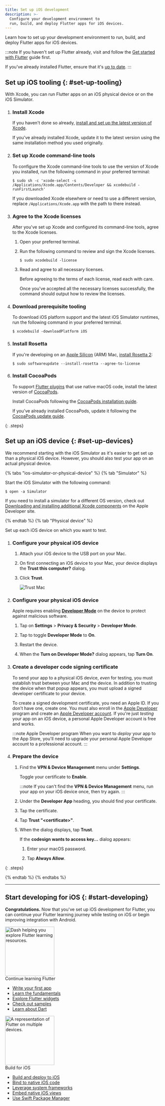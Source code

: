 ```yaml
---
title: Set up iOS development
description: >-
  Configure your development environment to
  run, build, and deploy Flutter apps for iOS devices.
---
```


Learn how to set up your development environment
to run, build, and deploy Flutter apps for iOS devices.

:::note
If you haven't set up Flutter already,
visit and follow the [Get started with Flutter][] guide first.

If you've already installed Flutter,
ensure that it's [up to date][].
:::

[Get started with Flutter]: /get-started/install
[up to date]: /install/upgrade

## Set up iOS tooling {: #set-up-tooling}

With Xcode, you can run Flutter apps on
an iOS physical device or on the iOS Simulator.

 1. <h3>Install Xcode</h3>

    If you haven't done so already,
    [install and set up the latest version of Xcode][xcode].

    If you've already installed Xcode,
    update it to the latest version using the
    same installation method you used originally.

 1. <h3>Set up Xcode command-line tools</h3>

    To configure the Xcode command-line tools to use
    the version of Xcode you installed,
    run the following command in your preferred terminal:

    ```console
    $ sudo sh -c 'xcode-select -s /Applications/Xcode.app/Contents/Developer && xcodebuild -runFirstLaunch'
    ```

    If you downloaded Xcode elsewhere or need to use a different version,
    replace `/Applications/Xcode.app` with the path to there instead.

 1. <h3>Agree to the Xcode licenses</h3>

    After you've set up Xcode and configured its command-line tools,
    agree to the Xcode licenses.

    1. Open your preferred terminal.

    1. Run the following command to review and sign the Xcode licenses.

       ```console
       $ sudo xcodebuild -license
       ```

    1. Read and agree to all necessary licenses.

       Before agreeing to the terms of each license,
       read each with care.

       Once you've accepted all the necessary licenses successfully,
       the command should output how to review the licenses.

 1. <h3>Download prerequisite tooling</h3>

    To download iOS platform support and
    the latest iOS Simulator runtimes,
    run the following command in your preferred terminal.

    ```console
    $ xcodebuild -downloadPlatform iOS
    ```

 1. <h3>Install Rosetta</h3>

    If you're developing on an [Apple Silicon][] (ARM) Mac,
    [install Rosetta 2][]:

    ```console
    $ sudo softwareupdate --install-rosetta --agree-to-license
    ```

 1. <h3>Install CocoaPods</h3>

    To support [Flutter plugins][] that use native macOS code,
    install the latest version of [CocoaPods][].

    Install CocoaPods following the
    [CocoaPods installation guide][].

    If you've already installed CocoaPods,
    update it following the [CocoaPods update guide][].

{: .steps}

[xcode]: https://developer.apple.com/xcode/
[Apple Silicon]: https://support.apple.com/en-us/116943
[install Rosetta 2]: https://support.apple.com/en-us/102527
[cocoapods]: https://guides.cocoapods.org/using/getting-started.html#installation
[Flutter plugins]: /packages-and-plugins/developing-packages#types
[CocoaPods installation guide]: https://guides.cocoapods.org/using/getting-started.html#installation
[CocoaPods update guide]: https://guides.cocoapods.org/using/getting-started.html#updating-cocoapods

## Set up an iOS device {: #set-up-devices}

We recommend starting with the iOS Simulator as
it's easier to get set up than a physical iOS device.
However, you should also test your app on an actual
physical device.

{% tabs "ios-simulator-or-physical-device" %}
{% tab "Simulator" %}

Start the iOS Simulator with the following command:

```console
$ open -a Simulator
```

If you need to install a simulator for a different OS version,
check out [Downloading and installing additional Xcode components][]
on the Apple Developer site.

[Downloading and installing additional Xcode components]: {{site.apple-dev}}/documentation/xcode/downloading-and-installing-additional-xcode-components

{% endtab %}
{% tab "Physical device" %}

Set up each iOS device on which you want to test.

 1. <h3>Configure your physical iOS device</h3>

    1. Attach your iOS device to the USB port on your Mac.

    1. On first connecting an iOS device to your Mac,
       your device displays the **Trust this computer?** dialog.

    1. Click **Trust**.

       ![Trust Mac](/assets/images/docs/setup/trust-computer.png)
 
 1. <h3>Configure your physical iOS device</h3>

    Apple requires enabling **[Developer Mode][]**
    on the device to protect against malicious software.

    1. Tap on **Settings** <span aria-label="and then">></span>
       **Privacy & Security** <span aria-label="and then">></span>
       **Developer Mode**.

    1. Tap to toggle **Developer Mode** to **On**.

    1. Restart the device.

    1. When the **Turn on Developer Mode?** dialog appears,
       tap **Turn On**.

 1. <h3>Create a developer code signing certificate</h3>

    To send your app to a physical iOS device,
    _even_ for testing, you must establish trust
    between your Mac and the device.
    In addition to trusting the device when that
    popup appears, you must upload a signed
    developer certificate to your device.

    To create a signed development certificate,
    you need an Apple ID.
    If you don't have one, create one.
    You must also enroll in the [Apple Developer][] program
    and create an [Apple Developer account][].
    If you're just _testing_ your app on an iOS device,
    a personal Apple Developer account is free and works.

    :::note Apple Developer program
    When you want to _deploy_ your app to the App Store,
    you'll need to upgrade your personal Apple Developer account to
    a professional account.
    :::

 1. <h3>Prepare the device</h3>

    1. Find the **VPN & Device Management** menu under **Settings**.

       Toggle your certificate to **Enable**.

       :::note
       If you can't find the **VPN & Device Management** menu,
       run your app on your iOS device once, then try again.
       :::

    1. Under the **Developer App** heading,
       you should find your certificate.

    1. Tap the certificate.

    1. Tap **Trust "&lt;certificate&gt;"**.

    1. When the dialog displays, tap **Trust**.

       If the **codesign wants to access key...** dialog appears:

       1. Enter your macOS password.

       1. Tap **Always Allow**.

{: .steps}

[Developer Mode]: {{site.apple-dev}}/documentation/xcode/enabling-developer-mode-on-a-device
[Apple Developer]: {{site.apple-dev}}/programs/
[Apple Developer account]: {{site.apple-dev}}/account

{% endtab %}
{% endtabs %}

---

## Start developing for iOS {: #start-developing}

**Congratulations.**
Now that you've set up iOS development for Flutter,
you can continue your Flutter learning journey while testing on iOS
or begin improving integration with Android.

<div class="card-grid link-cards">
  <div class="card filled-card list-card">
    <div class="card-leading">
      <img src="/assets/images/decorative/pointing-the-way.png" height="160" aria-hidden="true" alt="Dash helping you explore Flutter learning resources.">
    </div>
    <div class="card-header">
      <span class="card-title">Continue learning Flutter</span>
    </div>
    <div class="card-content">
      <ul>
        <li>
          <a class="text-button" href="/get-started/codelab">Write your first app</a>
        </li>
        <li>
          <a class="text-button" href="/get-started/fundamentals">Learn the fundamentals</a>
        </li>
        <li>
          <a class="text-button" href="https://www.youtube.com/watch?v=b_sQ9bMltGU&list=PLjxrf2q8roU23XGwz3Km7sQZFTdB996iG">Explore Flutter widgets</a>
        </li>
        <li>
          <a class="text-button" href="/reference/learning-resources">Check out samples</a>
        </li>
        <li>
          <a class="text-button" href="/resources/bootstrap-into-dart">Learn about Dart</a>
        </li>
      </ul>
    </div>
  </div>
  <div class="card filled-card list-card">
    <div class="card-leading">
      <img src="/assets/images/decorative/flutter-on-phone.svg" height="160" aria-hidden="true" alt="A representation of Flutter on multiple devices.">
    </div>
    <div class="card-header">
      <span class="card-title">Build for iOS</span>
    </div>
    <div class="card-content">
      <ul>
        <li>
          <a class="text-button" href="/deployment/ios">Build and deploy to iOS</a>
        </li>
        <li>
          <a class="text-button" href="/platform-integration/ios/c-interop">Bind to native iOS code</a>
        </li>
        <li>
          <a class="text-button" href="/platform-integration/ios/apple-frameworks">Leverage system frameworks</a>
        </li>
        <li>
          <a class="text-button" href="/platform-integration/ios/platform-views">Embed native iOS views</a>
        </li>
        <li>
          <a class="text-button" href="/packages-and-plugins/swift-package-manager/for-app-developers">Use Swift Package Manager</a>
        </li>
      </ul>
    </div>
  </div>
</div>

